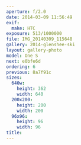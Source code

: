 ```yaml
---
aperture: f/2.0
date: 2014-03-09 11:56:49
exif:
  make: HTC
exposure: 513/1000000
file: IMG_20140309_115648
gallery: 2014-glenshee-ski
layout: gallery-photo
model: One S
next: e0bfe6d
ordering: 6
previous: 8a7f91c
sizes:
  640w:
    height: 362
    width: 640
  200x200:
    height: 200
    width: 200
  96x96:
    height: 96
    width: 96
title: 
---
```

